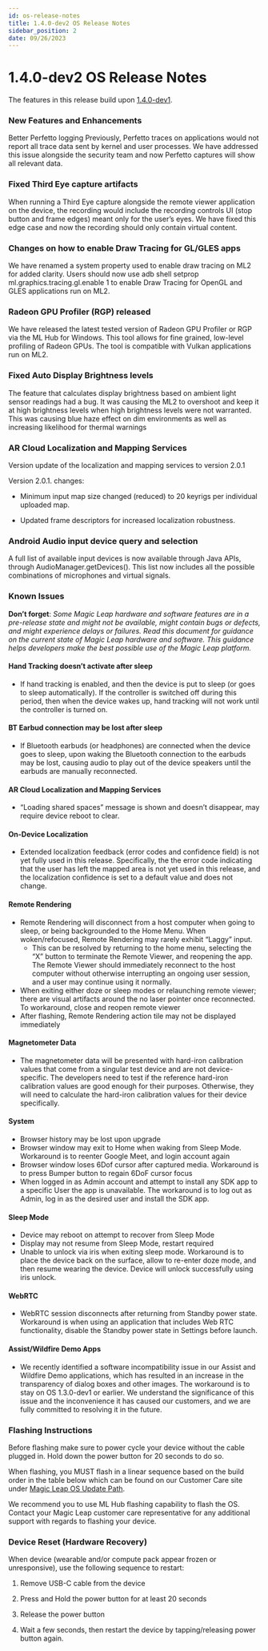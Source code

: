 ```yaml
---
id: os-release-notes
title: 1.4.0-dev2 OS Release Notes
sidebar_position: 2
date: 09/26/2023
---
```

# 1.4.0-dev2 OS Release Notes


The features in this release build upon [1.4.0-dev1](/docs/releases/release-2023-august/august-release-notes).

### New Features and Enhancements

Better Perfetto logging
Previously, Perfetto traces on applications would not report all trace data sent by kernel and user processes. We have addressed this issue alongside the security team and now Perfetto captures will show all relevant data.

### Fixed Third Eye capture artifacts

When running a Third Eye capture alongside the remote viewer application on the device, the recording would include the recording controls UI (stop button and frame edges) meant only for the user’s eyes. We have fixed this edge case and now the recording should only contain virtual content.

### Changes on how to enable Draw Tracing for GL/GLES apps

We have renamed a system property used to enable draw tracing on ML2 for added clarity. Users should now use adb shell setprop ml.graphics.tracing.gl.enable 1 to enable Draw Tracing for OpenGL and GLES applications run on ML2.

### Radeon GPU Profiler (RGP) released

We have released the latest tested version of Radeon GPU Profiler or RGP via the ML Hub for Windows. This tool allows for fine grained, low-level profiling of Radeon GPUs. The tool is compatible with Vulkan applications run on ML2.

### Fixed Auto Display Brightness levels

The feature that calculates display brightness based on ambient light sensor readings had a bug. It was causing the ML2 to overshoot and keep it at high brightness levels when high brightness levels were not warranted. This was causing blue haze effect on dim environments as well as increasing likelihood for thermal warnings

### AR Cloud Localization and Mapping Services

Version update of the localization and mapping services to version 2.0.1

Version 2.0.1. changes:

- Minimum input map size changed (reduced) to 20 keyrigs per individual uploaded map.

- Updated frame descriptors for increased localization robustness.

### Android Audio input device query and selection

A full list of available input devices is now available through Java APIs, through AudioManager.getDevices(). This list now includes all the possible combinations of microphones and virtual signals.

### Known Issues

**Don’t forget**: *Some Magic Leap hardware and software features are in a pre-release state and might not be available, might contain bugs or defects, and might experience delays or failures. Read this document for guidance on the current state of Magic Leap hardware and software. This guidance helps developers make the best possible use of the Magic Leap platform.*

#### Hand Tracking doesn’t activate after sleep

- If hand tracking is enabled, and then the device is put to sleep (or goes to sleep automatically). If the controller is switched off during this period, then when the device wakes up, hand tracking will not work until the controller is turned on.

#### BT Earbud connection may be lost after sleep

- If Bluetooth earbuds (or headphones) are connected when the device goes to sleep, upon waking the Bluetooth connection to the earbuds may be lost, causing audio to play out of the device speakers until the earbuds are manually reconnected.

#### AR Cloud Localization and Mapping Services

- “Loading shared spaces” message is shown and doesn’t disappear, may require device reboot to clear.

#### On-Device Localization

- Extended localization feedback (error codes and confidence field) is not yet fully used in this release. Specifically, the the error code indicating that the user has left the mapped area is not yet used in this release, and the localization confidence is set to a default value and does not change.

#### Remote Rendering

- Remote Rendering will disconnect from a host computer when going to sleep, or being backgrounded to the Home Menu. When woken/refocused, Remote Rendering may rarely exhibit “Laggy” input.
  - This can be resolved by returning to the home menu, selecting the “X” button to terminate the Remote Viewer, and reopening the app. The Remote Viewer should immediately reconnect to the host computer without otherwise interrupting an ongoing user session, and a user may continue using it normally.
- When exiting either doze or sleep modes or relaunching remote viewer; there are visual artifacts around the no laser pointer once reconnected. To workaround, close and reopen remote viewer
- After flashing, Remote Rendering action tile may not be displayed immediately

#### Magnetometer Data

- The magnetometer data will be presented with hard-iron calibration values that come from a singular test device and are not device-specific. The developers need to test if the reference hard-iron calibration values are good enough for their purposes. Otherwise, they will need to calculate the hard-iron calibration values for their device specifically.

#### System

- Browser history may be lost upon upgrade
- Browser window may exit to Home when waking from Sleep Mode. Workaround is to reenter Google Meet, and login account again
- Browser window loses 6Dof cursor after captured media. Workaround is to press Bumper button to regain 6DoF cursor focus
- When logged in as Admin account and attempt to install any SDK app to a specific User the app is unavailable. The workaround is to log out as Admin, log in as the desired user and install the SDK app.

#### Sleep Mode

- Device may reboot on attempt to recover from Sleep Mode
- Display may not resume from Sleep Mode, restart required
- Unable to unlock via iris when exiting sleep mode. Workaround is to place the device back on the surface, allow to re-enter doze mode, and then resume wearing the device. Device will unlock successfully using iris unlock.

#### WebRTC

- WebRTC session disconnects after returning from Standby power state.  Workaround is when using an application that includes Web RTC functionality, disable the Standby power state in Settings before launch.

#### Assist/Wildfire Demo Apps

- We recently identified a software incompatibility issue in our Assist and Wildfire Demo applications, which has resulted in an increase in the transparency of dialog boxes and other images.  The workaround is to stay on OS 1.3.0-dev1 or earlier.  We understand the significance of this issue and the inconvenience it has caused our customers, and we are fully committed to resolving it in the future.

### Flashing Instructions

Before flashing make sure to power cycle your device without the cable plugged in. Hold down the power button for 20 seconds to do so.

When flashing, you MUST flash in a linear sequence based on the build order in the table below which can be found on our Customer Care site under [Magic Leap OS Update Path](https://www.magicleap.care/hc/en-us/articles/10731234815757-Magic-Leap-OS-Update-Path).

We recommend you to use ML Hub flashing capability to flash the OS. Contact your Magic Leap customer care representative for any additional support with regards to flashing your device.

### Device Reset (Hardware Recovery)

When device (wearable and/or compute pack appear frozen or unresponsive), use the following sequence to restart:

1. Remove USB-C cable from the device

2. Press and Hold the power button for at least 20 seconds

3. Release the power button

4. Wait a few seconds, then restart the device by tapping/releasing power button again.

